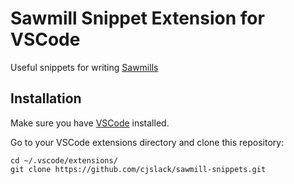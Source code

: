 # Sawmill Snippet Extension for VSCode

Useful snippets for writing [Sawmills](https://github.com/logzio/sawmill/)

## Installation

Make sure you have [VSCode](https://code.visualstudio.com/) installed.

Go to your VSCode extensions directory and clone this repository:
```
cd ~/.vscode/extensions/
git clone https://github.com/cjslack/sawmill-snippets.git
```

